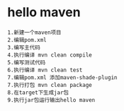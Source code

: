 # **hello maven** #
	1.新建一个maven项目
	2.编辑pom.xml 
	3.编写主代码
	4.执行编译 mvn clean compile
	5.编写测试代码
	6.执行编译 mvn clean test
	7.编辑pom.xml 添加maven-shade-plugin
	7.执行打包 mvn clean package
	8.在target下生成jar包
	9.执行jar包运行输出hello maven